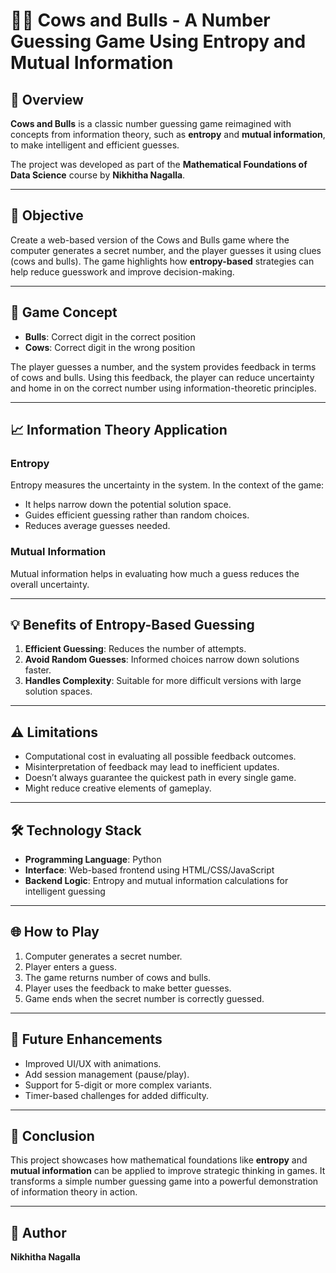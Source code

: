 # 🐄🐂 Cows and Bulls - A Number Guessing Game Using Entropy and Mutual Information

## 📌 Overview

**Cows and Bulls** is a classic number guessing game reimagined with concepts from information theory, such as **entropy** and **mutual information**, to make intelligent and efficient guesses.

The project was developed as part of the **Mathematical Foundations of Data Science** course by **Nikhitha Nagalla**.

---

## 🎯 Objective

Create a web-based version of the Cows and Bulls game where the computer generates a secret number, and the player guesses it using clues (cows and bulls). The game highlights how **entropy-based** strategies can help reduce guesswork and improve decision-making.

---

## 🧠 Game Concept

- **Bulls**: Correct digit in the correct position  
- **Cows**: Correct digit in the wrong position

The player guesses a number, and the system provides feedback in terms of cows and bulls. Using this feedback, the player can reduce uncertainty and home in on the correct number using information-theoretic principles.

---

## 📈 Information Theory Application

### Entropy
Entropy measures the uncertainty in the system. In the context of the game:
- It helps narrow down the potential solution space.
- Guides efficient guessing rather than random choices.
- Reduces average guesses needed.

### Mutual Information
Mutual information helps in evaluating how much a guess reduces the overall uncertainty.

---

## 💡 Benefits of Entropy-Based Guessing

1. **Efficient Guessing**: Reduces the number of attempts.
2. **Avoid Random Guesses**: Informed choices narrow down solutions faster.
3. **Handles Complexity**: Suitable for more difficult versions with large solution spaces.

---

## ⚠️ Limitations

- Computational cost in evaluating all possible feedback outcomes.
- Misinterpretation of feedback may lead to inefficient updates.
- Doesn’t always guarantee the quickest path in every single game.
- Might reduce creative elements of gameplay.

---

## 🛠️ Technology Stack

- **Programming Language**: Python
- **Interface**: Web-based frontend using HTML/CSS/JavaScript
- **Backend Logic**: Entropy and mutual information calculations for intelligent guessing

---

## 🌐 How to Play

1. Computer generates a secret number.
2. Player enters a guess.
3. The game returns number of cows and bulls.
4. Player uses the feedback to make better guesses.
5. Game ends when the secret number is correctly guessed.

---

## 🚀 Future Enhancements

- Improved UI/UX with animations.
- Add session management (pause/play).
- Support for 5-digit or more complex variants.
- Timer-based challenges for added difficulty.

---

## 🧾 Conclusion

This project showcases how mathematical foundations like **entropy** and **mutual information** can be applied to improve strategic thinking in games. It transforms a simple number guessing game into a powerful demonstration of information theory in action.

---

## 👤 Author

**Nikhitha Nagalla** 

